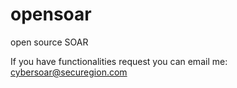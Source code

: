 # opensoar
open source SOAR

If you have functionalities request you can email me: cybersoar@securegion.com
